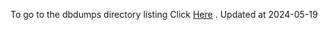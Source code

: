To go to the dbdumps directory listing Click [Here](https://ipfs.io/ipfs/bafkreiczkujopilqyymkyqnwhpmxlu7n5lnen3oce7yvnexwergui5zkri) . Updated at 2024-05-19